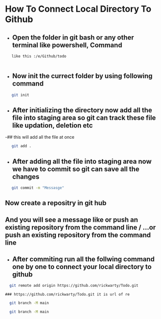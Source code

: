 
# How To Connect Local Directory To Github
- ## Open the folder in git bash or any other terminal like powershell, Command
```bash
   like this :/e/Github/todo
   
```
- ## Now init the currect folder by using following command
```bash
   git init

```
- ## After initializing the directory now add all the file into staging area so git can track these file like updation, deletion etc
 -## this will add all the file at once

```bash
   git add .

```
- ## After adding all the file into staging area now we have to commit so git can save all the changes
```bash
   git commit -m "Messasge"

```

## Now create a repositry in git hub 
## And you will see a message like  or push an existing repository from the command line / …or push an existing repository from the command line

- ## After commiting run all the follwing command one by one to connect your local directory to github

 ```bash
   git remote add origin https://github.com/rickwarty/Todo.git
```
	### https://github.com/rickwarty/Todo.git it is url of re
	

 ```bash
   git branch -M main
```

 ```bash
   git branch -M main
```